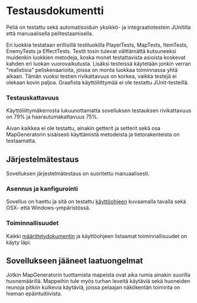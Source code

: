 # Testausdokumentti

Peliä on testattu sekä automatisoiduin yksikkö- ja integraatiotestein JUnitilla että manuaalisella pelitestaamisella.

Eri luokkia testataan erillisillä testiluokilla PlayerTests, MapTests, ItemTests, EnemyTests ja EffectTests. Testit tosin tulevat välttämättä kutsuneeksi muidenkin luokkien metodeja, koska monet testattavista asioista koskevat kahden eri luokan vuorovaikutusta. Lisäksi testeissä käytetään jonkin verran "realistisia" peliskenaarioita, joissa on monta luokkaa toiminnassa yhtä aikaan. Tämän vuoksi testien rivikattavuus on korkea, vaikka testejä ei olekaan kovin paljoa. Graafista käyttöliittymää ei ole testattu JUnit-testeillä.


### Testauskattavuus

Käyttöliittymäkerrosta lukuunottamatta sovelluksen testauksen rivikattavuus on 79% ja haarautumakattavuus 75%.

Aivan kaikkea ei ole testattu, ainakin getterit ja setterit sekä osa MapGeneratorin sisäisesti käyttämistä metodeista ja tietorakenteista on testaamatta.

## Järjestelmätestaus

Sovelluksen järjestelmätestaus on suoritettu manuaalisesti.

### Asennus ja kanfigurointi

Sovellus on haettu ja sitä on testattu [käyttöohjeen](https://github.com/mluukkai/OtmTodoApp/blob/master/dokumentaatio/kayttoohje.md) kuvaamalla tavalla sekä OSX- että Windows-ympäristössä.

### Toiminnallisuudet

Kaikki [määrittelydokumentin](https://github.com/konstakallama/otm-harjoitustyo/blob/master/Roguelike/dokumentaatio/Vaatimusm%C3%A4%C3%A4rittely.md) ja käyttöohjeen listaamat toiminnallisuudet on käyty läpi.

## Sovellukseen jääneet laatuongelmat

Jotkin MapGeneratorin tuottamista mapeista ovat aika rumia ainakin suurilla huonemäärillä. Mappeihin tule myös turhan leveitä käytäviä sekä huoneiden reunoja pitkiin kulkevia käytäviä, joissa pelaajan näkökentän toiminta on hieman epäintuitiivista.